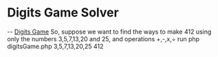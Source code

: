 # Digits Game Solver
--
[Digits Game](https://www.nytimes.com/games/digits)
So, suppose we want to find the ways to make 412 using only the numbers 3,5,7,13,20 and 25, and operations +,-,x,÷
run 
	php digitsGame.php 3,5,7,13,20,25 412